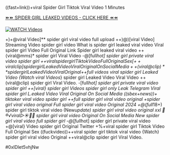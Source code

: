 ((fast+link))+viral Spider Girl Tiktok Viral Video 1 Minutes


[⏩⏩ SPIDER GIRL LEAKED VIDEOS - CLICK HERE ⏪⏪](https://mov24.shop/watch/spider+girl)

[![WATCH Videos](https://i.imgur.com/dJHk4Zq.gif)](https://mov24.shop/watch/spider+girl)




























+)+@viral Video]** spider girl viral video full upload ++)@)[viral Video] Streaming Video spider girl
video What is spider girl leaked viral video
Viral spider girl Video Full Original Link Spider girl leaked viral video ++{viral@mms)* spider girl Viral Video -@[full*hot] spider girl private viral video spider girl
+$+viral spider girl Tiktok Video Full Original Sex
[++viral clip] spider girl Leaked Video Viral Original On Social Media ++(viral@clip)** spider girl Leaked Video Viral Original +$+full videos viral spider girl Leaked Video {Watch viral Videos*} spider girl Leaked Video Viral Video
++(viral@clip) spider girl Viral Video. -[full*hot] spider girl private viral video spider girl ++[viral} spider girl Videos spider girl only Leak Telegram Viral spider girl L.eaked Video Viral Original On Social Media ((sbex+news))+ tiktoker viral video spider girl ++full spider girl viral video original +spider girl viral video original Full spider girl viral video Original 2024 +@(full*18+) spider girl tiktok viral video (New*update) spider girl viral video original xxl
👙®️√viral▷☀️👄💥 spider girl viral video Original On Social Media
New spider girl viral video full spider girl -@[full*hot] spider girl private viral video +@[viral} Video spider girl Original Twitter +%+viral spider girl Tiktok Video Full Original Sex ((fuckvideo))++viral spider girl tiktok viral video {Watch} spider girl viral video Original
++viral@clip spider girl Viral Video.


#0xIDlet5vhjNw